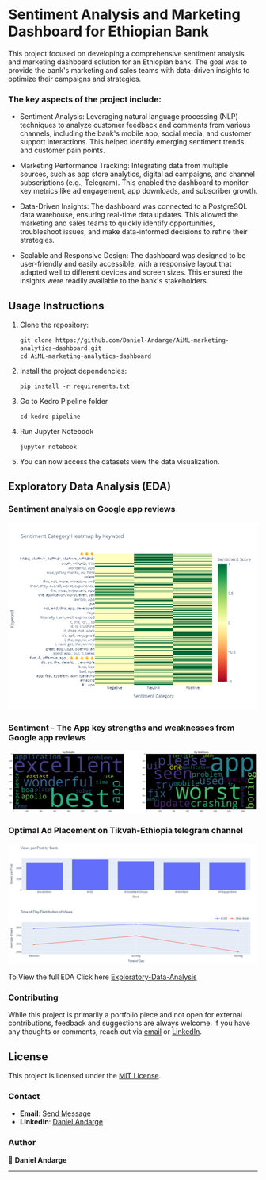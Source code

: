 # Sentiment Analysis and Marketing Dashboard for Ethiopian Bank

This project focused on developing a comprehensive sentiment analysis and marketing dashboard solution for an Ethiopian bank. The goal was to provide the bank's marketing and sales teams with data-driven insights to optimize their campaigns and strategies.

### The key aspects of the project include:

- Sentiment Analysis:
Leveraging natural language processing (NLP) techniques to analyze customer feedback and comments from various channels, including the bank's mobile app, social media, and customer support interactions. This helped identify emerging sentiment trends and customer pain points.

- Marketing Performance Tracking:
Integrating data from multiple sources, such as app store analytics, digital ad campaigns, and channel subscriptions (e.g., Telegram). This enabled the dashboard to monitor key metrics like ad engagement, app downloads, and subscriber growth.

- Data-Driven Insights:
The dashboard was connected to a PostgreSQL data warehouse, ensuring real-time data updates. This allowed the marketing and sales teams to quickly identify opportunities, troubleshoot issues, and make data-informed decisions to refine their strategies.

- Scalable and Responsive Design:
The dashboard was designed to be user-friendly and easily accessible, with a responsive layout that adapted well to different devices and screen sizes. This ensured the insights were readily available to the bank's stakeholders.


## Usage Instructions

1. Clone the repository:

   ```
   git clone https://github.com/Daniel-Andarge/AiML-marketing-analytics-dashboard.git
   cd AiML-marketing-analytics-dashboard
   ```

2. Install the project dependencies:

   ```
   pip install -r requirements.txt
   ```

3. Go to Kedro Pipeline folder

   ```
   cd kedro-pipeline
   ```

4. Run Jupyter Notebook

   ```
   jupyter notebook
   ```

5. You can now access the datasets view the data visualization.

## Exploratory Data Analysis (EDA)

### Sentiment analysis on Google app reviews

![EDA-sentiment](https://github.com/Daniel-Andarge/AiML-marketing-analytics-dashboard/blob/task-2/kedro-pipeline/notebooks/Sentiment.png)

### Sentiment - The App key strengths and weaknesses from Google app reviews

![EDA-key](https://github.com/Daniel-Andarge/AiML-marketing-analytics-dashboard/blob/main/kedro-pipeline/notebooks/output_46_0.png)

### Optimal Ad Placement on Tikvah-Ethiopia telegram channel

![EDA-view](https://github.com/Daniel-Andarge/AiML-marketing-analytics-dashboard/blob/task-2/kedro-pipeline/notebooks/ad_views.png)

To View the full EDA Click here [Exploratory-Data-Analysis](https://github.com/Daniel-Andarge/AiML-marketing-analytics-dashboard/blob/main/kedro-pipeline/notebooks/eda.png)

### Contributing

While this project is primarily a portfolio piece and not open for external contributions, feedback and suggestions are always welcome. If you have any thoughts or comments, reach out via [email](mailto:andargedaniel90@gmail.com) or [LinkedIn](https://www.linkedin.com/in/danielandarge/).


## License

This project is licensed under the [MIT License](LICENSE).

### Contact

- **Email**: [Send Message](mailto:andargedaniel90@gmail.com)
- **LinkedIn**: [Daniel Andarge](https://www.linkedin.com/in/danielandarge/)

### Author

👤 **Daniel Andarge**

---


